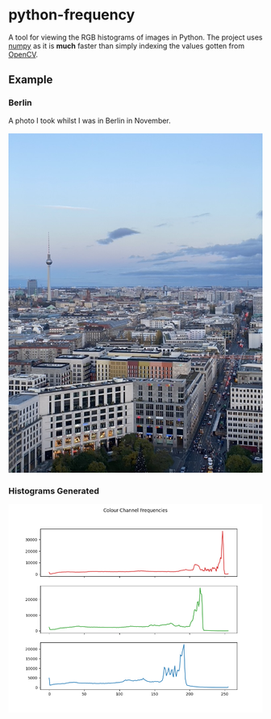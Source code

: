 # python-frequency
A tool for viewing the RGB histograms of images in Python. The project uses [numpy](https://pypi.org/project/numpy/) as it is **much** faster than simply indexing the values gotten from [OpenCV](https://pypi.org/project/opencv-python/).

## Example
### Berlin
A photo I took whilst I was in Berlin in November.</br></br>
![Photo of Berlin including the Fernsehturm](https://raw.githubusercontent.com/lukemccartney/python-histograms/main/img/Berlin.jpeg)

### Histograms Generated
![Histograms of RGB for the previous photo of Berlin](https://raw.githubusercontent.com/lukemccartney/python-histograms/main/img/BerlinHistograms.png)
